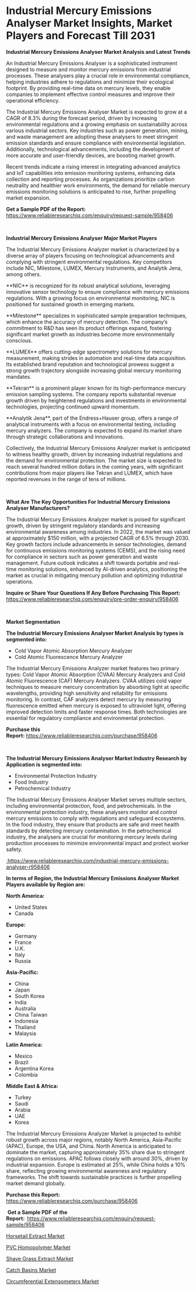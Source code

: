 <p><h1>Industrial Mercury Emissions Analyser Market Insights, Market Players and Forecast Till 2031</h1></p><p><strong>Industrial Mercury Emissions Analyser Market Analysis and Latest Trends</strong></p>
<p><p>An Industrial Mercury Emissions Analyser is a sophisticated instrument designed to measure and monitor mercury emissions from industrial processes. These analysers play a crucial role in environmental compliance, helping industries adhere to regulations and minimize their ecological footprint. By providing real-time data on mercury levels, they enable companies to implement effective control measures and improve their operational efficiency.</p><p>The Industrial Mercury Emissions Analyser Market is expected to grow at a CAGR of 8.3% during the forecast period, driven by increasing environmental regulations and a growing emphasis on sustainability across various industrial sectors. Key industries such as power generation, mining, and waste management are adopting these analysers to meet stringent emission standards and ensure compliance with environmental legislation. Additionally, technological advancements, including the development of more accurate and user-friendly devices, are boosting market growth.</p><p>Recent trends indicate a rising interest in integrating advanced analytics and IoT capabilities into emission monitoring systems, enhancing data collection and reporting processes. As organizations prioritize carbon neutrality and healthier work environments, the demand for reliable mercury emissions monitoring solutions is anticipated to rise, further propelling market expansion.</p></p>
<p><strong>Get a Sample PDF of the Report:&nbsp;</strong> <a href="https://www.reliableresearchiq.com/enquiry/request-sample/958406?utm_campaign=1088&utm_medium=2&utm_source=Github&utm_content=ia&utm_term=03122024&utm_id=industrial-mercury-emissions-analyser">https://www.reliableresearchiq.com/enquiry/request-sample/958406</a></p>
<p>&nbsp;</p>
<p><strong>Industrial Mercury Emissions Analyser Major Market Players</strong></p>
<p><p>The Industrial Mercury Emissions Analyzer market is characterized by a diverse array of players focusing on technological advancements and complying with stringent environmental regulations. Key competitors include NIC, Milestone, LUMEX, Mercury Instruments, and Analytik Jena, among others.</p><p>**NIC** is recognized for its robust analytical solutions, leveraging innovative sensor technology to ensure compliance with mercury emissions regulations. With a growing focus on environmental monitoring, NIC is positioned for sustained growth in emerging markets.</p><p>**Milestone** specializes in sophisticated sample preparation techniques, which enhance the accuracy of mercury detection. The company’s commitment to R&D has seen its product offerings expand, fostering significant market growth as industries become more environmentally conscious.</p><p>**LUMEX** offers cutting-edge spectrometry solutions for mercury measurement, making strides in automation and real-time data acquisition. Its established brand reputation and technological prowess suggest a strong growth trajectory alongside increasing global mercury monitoring mandates.</p><p>**Tekran** is a prominent player known for its high-performance mercury emission sampling systems. The company reports substantial revenue growth driven by heightened regulations and investments in environmental technologies, projecting continued upward momentum.</p><p>**Analytik Jena**, part of the Endress+Hauser group, offers a range of analytical instruments with a focus on environmental testing, including mercury analyzers. The company is expected to expand its market share through strategic collaborations and innovations.</p><p>Collectively, the Industrial Mercury Emissions Analyzer market is anticipated to witness healthy growth, driven by increasing industrial regulations and the demand for environmental protection. The market size is expected to reach several hundred million dollars in the coming years, with significant contributions from major players like Tekran and LUMEX, which have reported revenues in the range of tens of millions.</p></p>
<p>&nbsp;</p>
<p><strong>What Are The Key Opportunities For Industrial Mercury Emissions Analyser Manufacturers?</strong></p>
<p><p>The Industrial Mercury Emissions Analyzer market is poised for significant growth, driven by stringent regulatory standards and increasing environmental awareness among industries. In 2022, the market was valued at approximately $150 million, with a projected CAGR of 6.5% through 2030. Key growth factors include advancements in sensor technologies, demand for continuous emissions monitoring systems (CEMS), and the rising need for compliance in sectors such as power generation and waste management. Future outlook indicates a shift towards portable and real-time monitoring solutions, enhanced by AI-driven analytics, positioning the market as crucial in mitigating mercury pollution and optimizing industrial operations.</p></p>
<p><strong>Inquire or Share Your Questions If Any Before Purchasing This Report:</strong> <a href="https://www.reliableresearchiq.com/enquiry/pre-order-enquiry/958406?utm_campaign=1088&utm_medium=2&utm_source=Github&utm_content=ia&utm_term=03122024&utm_id=industrial-mercury-emissions-analyser">https://www.reliableresearchiq.com/enquiry/pre-order-enquiry/958406</a></p>
<p>&nbsp;</p>
<p><strong>Market Segmentation</strong></p>
<p><strong>The Industrial Mercury Emissions Analyser Market Analysis by types is segmented into:</strong></p>
<p><ul><li>Cold Vapor Atomic Absorption Mercury Analyzer</li><li>Cold Atomic Fluorescence Mercury Analyzer</li></ul></p>
<p><p>The Industrial Mercury Emissions Analyzer market features two primary types: Cold Vapor Atomic Absorption (CVAA) Mercury Analyzers and Cold Atomic Fluorescence (CAF) Mercury Analyzers. CVAA utilizes cold vapor techniques to measure mercury concentration by absorbing light at specific wavelengths, providing high sensitivity and reliability for emissions monitoring. In contrast, CAF analyzers detect mercury by measuring fluorescence emitted when mercury is exposed to ultraviolet light, offering improved detection limits and faster response times. Both technologies are essential for regulatory compliance and environmental protection.</p></p>
<p><strong>Purchase this Report:&nbsp;</strong><a href="https://www.reliableresearchiq.com/purchase/958406?utm_campaign=1088&utm_medium=2&utm_source=Github&utm_content=ia&utm_term=03122024&utm_id=industrial-mercury-emissions-analyser">https://www.reliableresearchiq.com/purchase/958406</a></p>
<p>&nbsp;</p>
<p><strong>The Industrial Mercury Emissions Analyser Market Industry Research by Application is segmented into:</strong></p>
<p><ul><li>Environmental Protection Industry</li><li>Food Industry</li><li>Petrochemical Industry</li></ul></p>
<p><p>The Industrial Mercury Emissions Analyser Market serves multiple sectors, including environmental protection, food, and petrochemicals. In the environmental protection industry, these analysers monitor and control mercury emissions to comply with regulations and safeguard ecosystems. In the food industry, they ensure that products are safe and meet health standards by detecting mercury contamination. In the petrochemical industry, the analysers are crucial for monitoring mercury levels during production processes to minimize environmental impact and protect worker safety.</p></p>
<p><a href="https://www.reliableresearchiq.com/industrial-mercury-emissions-analyser-r958406?utm_campaign=1088&utm_medium=2&utm_source=Github&utm_content=ia&utm_term=03122024&utm_id=industrial-mercury-emissions-analyser">&nbsp;https://www.reliableresearchiq.com/industrial-mercury-emissions-analyser-r958406</a></p>
<p><strong>In terms of Region, the Industrial Mercury Emissions Analyser Market Players available by Region are:</strong></p>
<p>
    <p> <strong> North America: </strong>
        <ul>
            <li>United States</li>
            <li>Canada</li>
        </ul>
        </p> 
    <p> <strong> Europe: </strong>
        <ul>
            <li>Germany</li>
            <li>France</li>
            <li>U.K.</li>
            <li>Italy</li>
            <li>Russia</li>
        </ul>
        </p> 
    <p> <strong> Asia-Pacific: </strong>
        <ul>
            <li>China</li>
            <li>Japan</li>
            <li>South Korea</li>
            <li>India</li>
            <li>Australia</li>
            <li>China Taiwan</li>
            <li>Indonesia</li>
            <li>Thailand</li>
            <li>Malaysia</li>
        </ul>
        </p> 
    <p> <strong> Latin America: </strong>
        <ul>
            <li>Mexico</li>
            <li>Brazil</li>
            <li>Argentina Korea</li>
            <li>Colombia</li>
        </ul>
        </p> 
    <p> <strong> Middle East & Africa: </strong>
        <ul>
            <li>Turkey</li>
            <li>Saudi</li>
            <li>Arabia</li>
            <li>UAE</li>
            <li>Korea</li>
        </ul>
    </p>
    </p>
<p><p>The Industrial Mercury Emissions Analyzer Market is projected to exhibit robust growth across major regions, notably North America, Asia-Pacific (APAC), Europe, the USA, and China. North America is anticipated to dominate the market, capturing approximately 35% share due to stringent regulations on emissions. APAC follows closely with around 30%, driven by industrial expansion. Europe is estimated at 25%, while China holds a 10% share, reflecting growing environmental awareness and regulatory frameworks. The shift towards sustainable practices is further propelling market demand globally.</p></p>
<p><strong>Purchase this Report: </strong><a href="https://www.reliableresearchiq.com/purchase/958406?utm_campaign=1088&utm_medium=2&utm_source=Github&utm_content=ia&utm_term=03122024&utm_id=industrial-mercury-emissions-analyser">https://www.reliableresearchiq.com/purchase/958406</a></p>
<p>&nbsp;<strong>Get a Sample PDF of the Report:&nbsp;&nbsp;</strong><a href="https://www.reliableresearchiq.com/enquiry/request-sample/958406?utm_campaign=1088&utm_medium=2&utm_source=Github&utm_content=ia&utm_term=03122024&utm_id=industrial-mercury-emissions-analyser">https://www.reliableresearchiq.com/enquiry/request-sample/958406</a></p>
<p><strong></strong></p>
<p><p><a href="https://www.linkedin.com/pulse/horsetail-extract-market-evolution-regional-adaptations-innovation-chzde?utm_campaign=1088&utm_medium=2&utm_source=Github&utm_content=ia&utm_term=03122024&utm_id=industrial-mercury-emissions-analyser">Horsetail Extract Market</a></p><p><a href="https://www.linkedin.com/pulse/investment-opportunities-pvc-homopolymer-sector-risk-pbx8e?utm_campaign=1088&utm_medium=2&utm_source=Github&utm_content=ia&utm_term=03122024&utm_id=industrial-mercury-emissions-analyser">PVC Homopolymer Market</a></p><p><a href="https://www.linkedin.com/pulse/shave-grass-extract-sector-surge-106-growth-roadmap-2031-a0kje?utm_campaign=1088&utm_medium=2&utm_source=Github&utm_content=ia&utm_term=03122024&utm_id=industrial-mercury-emissions-analyser">Shave Grass Extract Market</a></p><p><a href="https://issuu.com/reportprime-2/docs/catch-basins-market-size-2030.pptx?utm_campaign=1088&utm_medium=2&utm_source=Github&utm_content=ia&utm_term=03122024&utm_id=industrial-mercury-emissions-analyser">Catch Basins Market</a></p><p><a href="https://issuu.com/reportprime-2/docs/circumferential-extensometers-market-size-2030.ppt?utm_campaign=1088&utm_medium=2&utm_source=Github&utm_content=ia&utm_term=03122024&utm_id=industrial-mercury-emissions-analyser">Circumferential Extensometers Market</a></p></p>